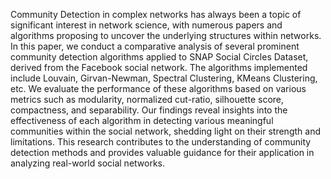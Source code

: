 Community Detection in complex networks has always been a topic of significant interest in network science, with numerous papers and algorithms proposing to uncover the underlying structures within networks. In this paper, we conduct a comparative analysis of several prominent community detection algorithms applied to SNAP Social Circles Dataset, derived from the Facebook social network. The algorithms implemented include Louvain, Girvan-Newman, Spectral Clustering, KMeans Clustering, etc. We evaluate the performance of these algorithms based on various metrics such as modularity, normalized cut-ratio, silhouette score, compactness, and separability. Our findings reveal insights into the effectiveness of each algorithm in detecting various meaningful communities within the social network, shedding light on their strength and limitations. This research contributes to the understanding of community detection methods and provides valuable guidance for their application in analyzing real-world social networks.
